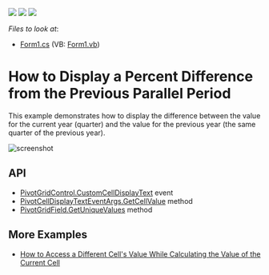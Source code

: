 <!-- default badges list -->
![](https://img.shields.io/endpoint?url=https://codecentral.devexpress.com/api/v1/VersionRange/128579553/18.2.4%2B)
[![](https://img.shields.io/badge/Open_in_DevExpress_Support_Center-FF7200?style=flat-square&logo=DevExpress&logoColor=white)](https://supportcenter.devexpress.com/ticket/details/E2125)
[![](https://img.shields.io/badge/📖_How_to_use_DevExpress_Examples-e9f6fc?style=flat-square)](https://docs.devexpress.com/GeneralInformation/403183)
<!-- default badges end -->
<!-- default file list -->
*Files to look at*:

* [Form1.cs](./CS/Percent_Difference_From_Previous_Period_Example/Form1.cs) (VB: [Form1.vb](./VB/Percent_Difference_From_Previous_Period_Example/Form1.vb))
<!-- default file list end -->
# How to Display a Percent Difference from the Previous Parallel Period

This example demonstrates how to display the difference between the value for the current year (quarter) and the value for the previous year (the same quarter of the previous year).

![screenshot](./images/screenshot.png)

## API

* [PivotGridControl.CustomCellDisplayText](http://docs.devexpress.com/WindowsForms/DevExpress.XtraPivotGrid.PivotGridControl.CustomCellDisplayText) event
* [PivotCellDisplayTextEventArgs.GetCellValue](https://docs.devexpress.com/WPF/DevExpress.Xpf.PivotGrid.PivotCellBaseEventArgs.GetCellValue(System.Object---System.Object---DevExpress.Xpf.PivotGrid.PivotGridField)) method
* [PivotGridField.GetUniqueValues](https://docs.devexpress.com/CoreLibraries/DevExpress.XtraPivotGrid.PivotGridFieldBase.GetUniqueValues.overloads) method

## More Examples

* [How to Access a Different Cell's Value While Calculating the Value of the Current Cell](https://github.com/DevExpress-Examples/how-to-access-other-cell-value-while-calculating-the-current-cell-e1110)
